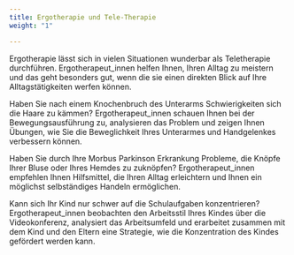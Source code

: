 ```yaml
---
title: Ergotherapie und Tele-Therapie
weight: "1"

---
```

Ergotherapie lässt sich in vielen Situationen wunderbar als Teletherapie durchführen. Ergotherapeut_innen helfen Ihnen, Ihren Alltag zu meistern und das geht besonders gut, wenn die sie einen direkten Blick auf Ihre Alltagstätigkeiten werfen können. 

<!--more-->

Haben Sie nach einem Knochenbruch des Unterarms Schwierigkeiten sich die Haare zu kämmen? Ergotherapeut_innen schauen Ihnen bei der Bewegungsausführung zu, analysieren das Problem und zeigen Ihnen Übungen, wie Sie die Beweglichkeit Ihres Unterarmes und Handgelenkes verbessern können.

Haben Sie durch Ihre Morbus Parkinson Erkrankung Probleme, die Knöpfe Ihrer Bluse oder Ihres Hemdes zu zuknöpfen? Ergotherapeut_innen empfehlen Ihnen Hilfsmittel, die Ihren Alltag erleichtern und Ihnen ein möglichst selbständiges Handeln ermöglichen.

Kann sich Ihr Kind nur schwer auf die Schulaufgaben konzentrieren? Ergotherapeut_innen beobachten den Arbeitsstil Ihres Kindes über die Videokonferenz, analysiert das Arbeitsumfeld und erarbeitet zusammen mit dem Kind und den Eltern eine Strategie, wie die Konzentration des Kindes gefördert werden kann.